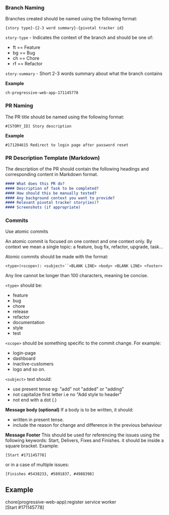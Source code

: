 ### Branch Naming

Branches created should be named using the following format:

```
{story type}-{2-3 word summary}-{pivotal tracker id}
```

`story-type` - Indicates the context of the branch and should be one of:

- ft == Feature
- bg == Bug
- ch == Chore
- rf == Refactor

`story-summary` - Short 2-3 words summary about what the branch contains

**Example**

```
ch-progressive-web-app-171145778
```

### PR Naming

The PR title should be named using the following format:

```
#[STORY_ID] Story description
```

**Example**

```
#171204615 Redirect to login page after password reset
```

### PR Description Template (Markdown)

The description of the PR should contain the following headings and corresponding content in Markdown format.

```md
#### What does this PR do?
#### Description of Task to be completed?
#### How should this be manually tested?
#### Any background context you want to provide?
#### Relevant pivotal tracker story(ies)?
#### Screenshots (if appropriate)
```

### Commits

Use atomic commits

An atomic commit is focused on one context and one context only.
By context we mean a single topic: a feature, bug fix, refactor, upgrade, task...

Atomic commits should be made with the format:

```
<type>(<scope>): <subject>``<BLANK LINE> <body> <BLANK LINE> <footer>

```

Any line cannot be longer than 100 characters, meaning be concise.

```<type>``` should be:

 * feature
 * bug
 * chore
 * release
 * refactor
 * documentation
 * style
 * test

```<scope>``` should be something specific to the commit change. For example:

 * login-page
 * dashboard
 * inactive-customers
 * logo and so on.

```<subject>``` text should:

 * use present tense eg: "add" not "added" or "adding"
 * not capitalize first letter i.e no "Add style to header"
 * not end with a dot (.)

**Message body (optional)** If a body is to be written, it should:

 * written in present tense.
 * include the reason for change and difference in the previous behaviour

**Message Footer** This should be used for referencing the issues using the following keywords: Start, Delivers, Fixes and Finishes. it should be inside a square bracket. Example:

```
[Start #171145778]
```

or in a case of multiple issues:

```
[Finishes #5438233, #5891837, #4988398]
```

## Example

chore(progressive-web-app):register service worker  
[Start #171145778]
